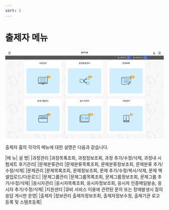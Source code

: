 ```yaml
---
sort: 2
---
```


# 출제자 메뉴

![main](https://github.com/SoyStudy/SoyStudy.github.io/blob/main/img/main.png)

출제자 홈의 각각의 메뉴에 대한 설명은 다음과 같습니다.

|메 뉴|	설 명|
|과정관리	|과정목록조회, 과정정보조회, 과정 추가/수정/삭제, 과정내 시험세트 후기관리|
|문제분류관리	|문제분류목록조회, 문제분류정보조회, 문제분류 추가/수정/삭제|
|문제관리	|문제목록조회, 문제정보조회, 문제 추가/수정/복사/삭제, 문제 엑셀업로드/다운로드|
|문제그룹관리	|문제그룹목록조회, 문제그룹정보조회, 문제그룹 추가/수정/삭제|
|응시자관리	|응시자목록조회, 응시자정보조회, 응시자 인증메일발송, 응시자 추가/수정/삭제|
|지원센터	|큐비 서비스 이용에 관련된 문의 또는 장애발생시 질의응답 게시판 운영|
|출제자 |정보관리	출제자정보조회, 출제자정보수정, 출제기관 로고등록 및 스탬프등록|


